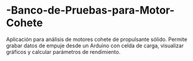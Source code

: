 # -Banco-de-Pruebas-para-Motor-Cohete
Aplicación para análisis de motores cohete de propulsante sólido. Permite grabar datos de empuje desde un Arduino con celda de carga, visualizar gráficos y calcular parámetros de rendimiento.
